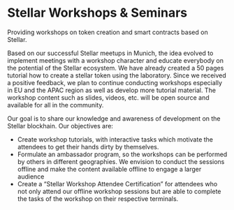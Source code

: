 # Stellar Workshops & Seminars

Providing workshops on token creation and smart contracts based on Stellar.

Based on our successful Stellar meetups in Munich, the idea evolved to implement meetings with a workshop character and educate everybody on the potential of the Stellar ecosystem. We have already created a 50 pages tutorial how to create a stellar token using the laboratory. Since we received a positive feedback, we plan to continue conducting workshops especially in EU and the APAC region as well as develop more tutorial material. The workshop content such as slides, videos, etc. will be open source and available for all in the community.

Our goal is to share our knowledge and awareness of development on the Stellar blockhain. Our objectives are:

- Create workshop tutorials, with interactive tasks which motivate the attendees to get their hands dirty by themselves.
- Formulate an ambassador program, so the workshops can be performed by others in different geographies. We envision to conduct the sessions offline and make the content available offline to engage a larger audience
- Create a “Stellar Workshop Attendee Certification” for attendees who not only attend our offline workshop sessions but are able to complete the tasks of the workshop on their respective terminals.
